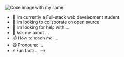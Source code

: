 ![Code image with my name](C:\Users\ירין\Downloads\backgroundImg.png)

- 🌱 I’m currently a Full-stack web development student
- 👯 I’m looking to collaborate on open source
- 🤔 I’m looking for help with ...
- 💬 Ask me about ...
- 📫 How to reach me: ...
- 😄 Pronouns: ...
- ⚡ Fun fact: ...
-->
